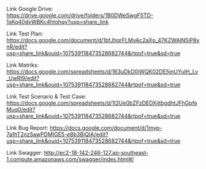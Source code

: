 Link Google Drive:
https://drive.google.com/drive/folders/1B0DWeSwgF5TD-1sKq40dvWBKc4htohqy?usp=share_link

Link Test Plan:
https://docs.google.com/document/d/1bfJhqrFLMvAc2aXp_47KZWAlN5iP8vnR/edit?usp=share_link&ouid=107539118473528682744&rtpof=true&sd=true

Link Matriks:
https://docs.google.com/spreadsheets/d/163uDkD0jWQK02DE5jnUYuIH_Lv_UwRl9/edit?usp=share_link&ouid=107539118473528682744&rtpof=true&sd=true

Link Test Scenario & Test Case:
https://docs.google.com/spreadsheets/d/1I2Ue0bZFzDEDXijtbgdhtJFhGpfeMuq0/edit?usp=share_link&ouid=107539118473528682744&rtpof=true&sd=true

Link Bug Report:
https://docs.google.com/document/d/1myp-7a1hT2nz5awPDMIGE5-e8b3BiQIA/edit?usp=share_link&ouid=107539118473528682744&rtpof=true&sd=true

Link Swagger:
http://ec2-18-142-246-127.ap-southeast-1.compute.amazonaws.com/swagger/index.html#/